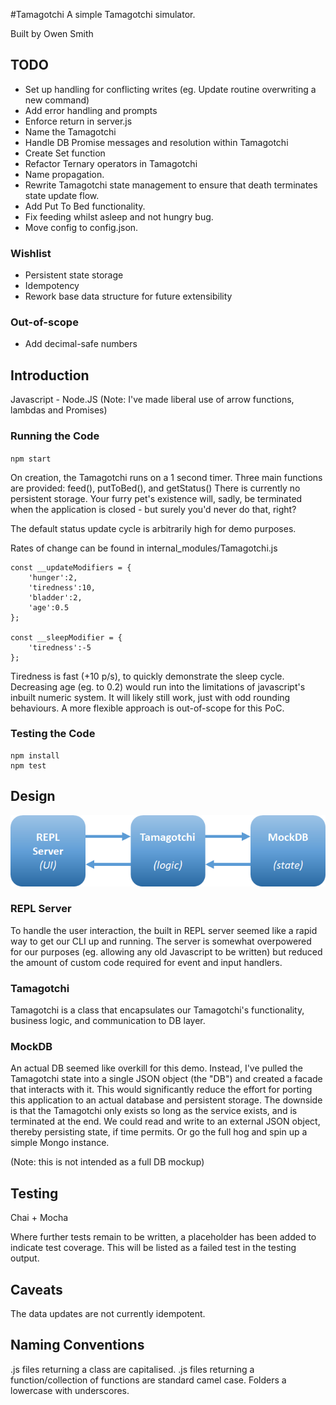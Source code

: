 #Tamagotchi
A simple Tamagotchi simulator.

Built by Owen Smith

## TODO
- Set up handling for conflicting writes (eg. Update routine overwriting a new command)
- Add error handling and prompts
- Enforce return in server.js
- Name the Tamagotchi
- Handle DB Promise messages and resolution within Tamagotchi
- Create Set function
- Refactor Ternary operators in Tamagotchi
- Name propagation.
- Rewrite Tamagotchi state management to ensure that death terminates state update flow.
- Add Put To Bed functionality.
- Fix feeding whilst asleep and not hungry bug.
- Move config to config.json.


### Wishlist
- Persistent state storage
- Idempotency
- Rework base data structure for future extensibility

### Out-of-scope
- Add decimal-safe numbers


## Introduction
Javascript - Node.JS 
(Note: I've made liberal use of arrow functions, lambdas and Promises)

### Running the Code

`npm start`

On creation, the Tamagotchi runs on a 1 second timer. 
Three main functions are provided: feed(), putToBed(), and getStatus()
There is currently no persistent storage. Your furry pet's existence will, sadly, be terminated when the application is closed - but surely you'd never do that, right?

The default status update cycle is arbitrarily high for demo purposes.

Rates of change can be found in internal_modules/Tamagotchi.js
```
const __updateModifiers = {
	'hunger':2,
	'tiredness':10,
	'bladder':2,
	'age':0.5
};

const __sleepModifier = {
	'tiredness':-5
};
```

Tiredness is fast (+10 p/s), to quickly demonstrate the sleep cycle.
Decreasing age (eg. to 0.2) would run into the limitations of javascript's inbuilt numeric system. It will likely still work, just with odd rounding behaviours. A more flexible approach is out-of-scope for this PoC.



### Testing the Code

```
npm install
npm test
```

## Design

![Architecture](/doc_assets/architecture.png)

### REPL Server
To handle the user interaction, the built in REPL server seemed like a rapid way to get our CLI up and running.
The server is somewhat overpowered for our purposes (eg. allowing any old Javascript to be written) but reduced the amount of custom code required for event and input handlers.

### Tamagotchi
Tamagotchi is a class that encapsulates our Tamagotchi's functionality, business logic, and communication to DB layer.

### MockDB
An actual DB seemed like overkill for this demo. Instead, I've pulled the Tamagotchi state into a single JSON object (the "DB") and created a facade that interacts with it. This would significantly reduce the effort for porting this application to an actual database and persistent storage.
The downside is that the Tamagotchi only exists so long as the service exists, and is terminated at the end. 
We could read and write to an external JSON object, thereby persisting state, if time permits. Or go the full hog and spin up a simple Mongo instance. 

(Note: this is not intended as a full DB mockup)

## Testing
Chai + Mocha

Where further tests remain to be written, a placeholder has been added to indicate test coverage. This will be listed as a failed test in the testing output.

## Caveats
The data updates are not currently idempotent. 

## Naming Conventions
.js files returning a class are capitalised.
.js files returning a function/collection of functions are standard camel case.
Folders a lowercase with underscores.
